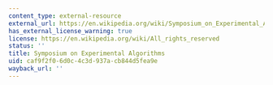 ```yaml
---
content_type: external-resource
external_url: https://en.wikipedia.org/wiki/Symposium_on_Experimental_Algorithms
has_external_license_warning: true
license: https://en.wikipedia.org/wiki/All_rights_reserved
status: ''
title: Symposium on Experimental Algorithms
uid: caf9f2f0-6d0c-4c3d-937a-cb844d5fea9e
wayback_url: ''
---
```

